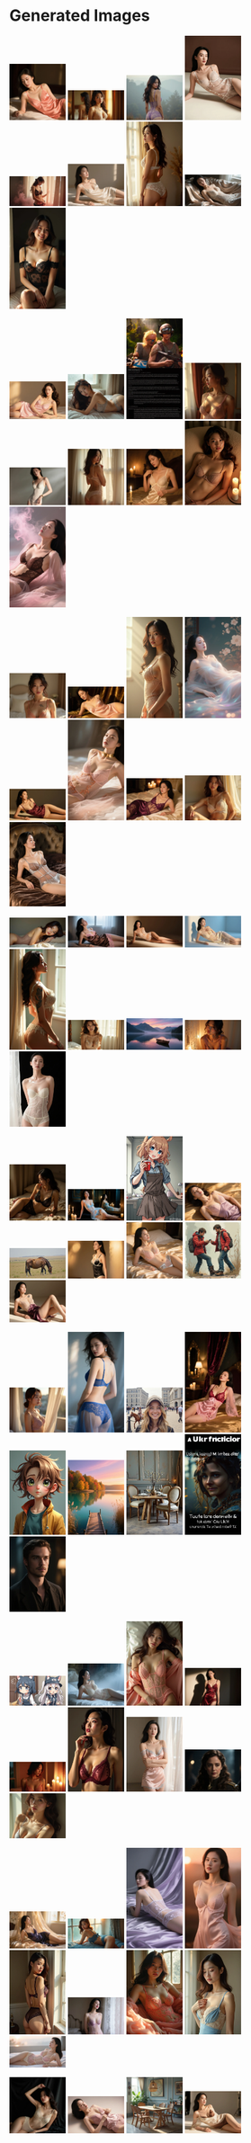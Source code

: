 # Generated Images



<img src="2025_09_02_01.webp" width="100"/> <img src="2025_09_02_02.webp" width="100"/> <img src="2025_09_02_03.webp" width="100"/> <img src="2025_09_02_04.webp" width="100"/> <img src="2025_09_02_05.webp" width="100"/> <img src="2025_09_02_06.webp" width="100"/> <img src="2025_09_02_07.webp" width="100"/> <img src="2025_09_02_08.webp" width="100"/> <img src="2025_09_02_09.webp" width="100"/>

<img src="2025_09_02_10.webp" width="100"/> <img src="2025_09_02_11.webp" width="100"/> <img src="2025_09_02_12.webp" width="100"/> <img src="2025_09_02_13.webp" width="100"/> <img src="2025_09_02_14.webp" width="100"/> <img src="2025_09_02_15.webp" width="100"/> <img src="2025_09_02_16.webp" width="100"/> <img src="2025_09_02_17.webp" width="100"/> <img src="2025_09_02_18.webp" width="100"/>

<img src="2025_09_02_19.webp" width="100"/> <img src="2025_09_02_20.webp" width="100"/> <img src="2025_09_02_21.webp" width="100"/> <img src="2025_09_02_22.webp" width="100"/> <img src="2025_09_02_23.webp" width="100"/> <img src="2025_09_02_24.webp" width="100"/> <img src="2025_09_02_25.webp" width="100"/> <img src="2025_09_02_26.webp" width="100"/> <img src="2025_09_02_27.webp" width="100"/>

<img src="2025_09_02_28.webp" width="100"/> <img src="2025_09_02_29.webp" width="100"/> <img src="2025_09_02_30.webp" width="100"/> <img src="2025_09_02_31.webp" width="100"/> <img src="2025_09_02_32.webp" width="100"/> <img src="2025_09_02_33.webp" width="100"/> <img src="2025_09_02_34.webp" width="100"/> <img src="2025_09_02_35.webp" width="100"/> <img src="2025_09_02_36.webp" width="100"/>

<img src="2025_09_02_37.webp" width="100"/> <img src="2025_09_02_38.webp" width="100"/> <img src="2025_09_02_39.webp" width="100"/> <img src="2025_09_02_40.webp" width="100"/> <img src="2025_09_02_41.webp" width="100"/> <img src="2025_09_02_42.webp" width="100"/> <img src="2025_09_02_43.webp" width="100"/> <img src="2025_09_02_44.webp" width="100"/> <img src="2025_09_02_45.webp" width="100"/>

<img src="2025_09_02_46.webp" width="100"/> <img src="2025_09_02_47.webp" width="100"/> <img src="2025_09_02_48.webp" width="100"/> <img src="2025_09_02_49.webp" width="100"/> <img src="2025_09_02_50.webp" width="100"/> <img src="2025_09_02_51.webp" width="100"/> <img src="2025_09_02_52.webp" width="100"/> <img src="2025_09_02_53.webp" width="100"/> <img src="2025_09_02_54.webp" width="100"/>

<img src="2025_09_02_55.webp" width="100"/> <img src="2025_09_02_56.webp" width="100"/> <img src="2025_09_02_57.webp" width="100"/> <img src="2025_09_02_58.webp" width="100"/> <img src="2025_09_02_59.webp" width="100"/> <img src="2025_09_02_60.webp" width="100"/> <img src="2025_09_02_61.webp" width="100"/> <img src="2025_09_02_62.webp" width="100"/> <img src="2025_09_02_63.webp" width="100"/>

<img src="2025_09_02_64.webp" width="100"/> <img src="2025_09_02_65.webp" width="100"/> <img src="2025_09_02_66.webp" width="100"/> <img src="2025_09_02_67.webp" width="100"/> <img src="2025_09_02_68.webp" width="100"/> <img src="2025_09_02_69.webp" width="100"/> <img src="2025_09_02_70.webp" width="100"/> <img src="2025_09_02_71.webp" width="100"/> <img src="2025_09_02_72.webp" width="100"/>

<img src="2025_09_02_73.webp" width="100"/> <img src="2025_09_02_74.webp" width="100"/> <img src="2025_09_02_75.webp" width="100"/> <img src="2025_09_02_76.webp" width="100"/>
